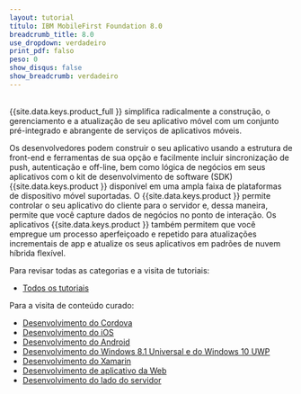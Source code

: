 ```yaml
---
layout: tutorial
título: IBM MobileFirst Foundation 8.0
breadcrumb_title: 8.0
use_dropdown: verdadeiro
print_pdf: falso
peso: 0
show_disqus: false
show_breadcrumb: verdadeiro
---
```

<!-- NLS_CHARSET=UTF-8 -->
<br>
{{site.data.keys.product_full }} simplifica radicalmente a construção, o gerenciamento e a atualização de seu aplicativo móvel com um conjunto pré-integrado e abrangente de serviços de aplicativos móveis.

Os desenvolvedores podem construir o seu aplicativo usando a estrutura de front-end e ferramentas de sua opção e facilmente incluir sincronização de push, autenticação e off-line, bem como lógica de negócios em seus aplicativos com o kit de desenvolvimento de software (SDK) {{site.data.keys.product }} disponível em uma ampla faixa de plataformas de dispositivo móvel suportadas. O {{site.data.keys.product }} permite controlar o seu aplicativo do cliente para o servidor e, dessa maneira, permite que você capture dados de negócios no ponto de interação. Os aplicativos {{site.data.keys.product }} também permitem que você empregue um processo aperfeiçoado e repetido para atualizações incrementais de app e atualize os seus aplicativos em padrões de nuvem híbrida flexível.

Para revisar todas as categorias e a visita de tutoriais:

* [Todos os tutoriais](all-tutorials/)

Para a visita de conteúdo curado: 

* [Desenvolvimento do Cordova](cordova-tutorials/)
* [Desenvolvimento do iOS](ios-tutorials/) 
* [Desenvolvimento do Android](android-tutorials/) 
* [Desenvolvimento do Windows 8.1 Universal e do Windows 10 UWP](windows-8-10-tutorials/)
* [Desenvolvimento do Xamarin](xamarin-tutorials/)
* [Desenvolvimento de aplicativo da Web](web-tutorials/)
* [Desenvolvimento do lado do servidor](server-side-tutorials/)
